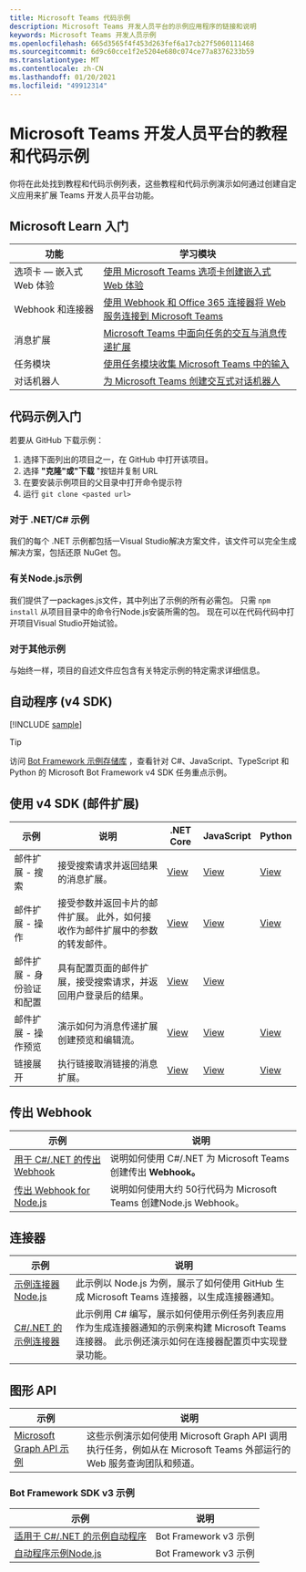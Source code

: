 ```yaml
---
title: Microsoft Teams 代码示例
description: Microsoft Teams 开发人员平台的示例应用程序的链接和说明
keywords: Microsoft Teams 开发人员示例
ms.openlocfilehash: 665d3565f4f453d263fef6a17cb27f5060111468
ms.sourcegitcommit: 6d9c60cce1f2e5204e680c074ce77a8376233b59
ms.translationtype: MT
ms.contentlocale: zh-CN
ms.lasthandoff: 01/20/2021
ms.locfileid: "49912314"
---
```

# <a name="tutorials-and-code-samples-for-the-microsoft-teams-developer-platform"></a>Microsoft Teams 开发人员平台的教程和代码示例

你将在此处找到教程和代码示例列表，这些教程和代码示例演示如何通过创建自定义应用来扩展 Teams 开发人员平台功能。

## <a name="getting-started-with-microsoft-learn"></a>Microsoft Learn 入门

| 功能| 学习模块|
|--------|-------------|
| 选项卡 — 嵌入式 Web 体验  |  [使用 Microsoft Teams 选项卡创建嵌入式 Web 体验](https://docs.microsoft.com/learn/modules/embedded-web-experiences/) |
| Webhook 和连接器  |  [使用 Webhook 和 Office 365 连接器将 Web 服务连接到 Microsoft Teams](https://docs.microsoft.com/learn/modules/msteams-webhooks-connectors/) |
|消息扩展  | [Microsoft Teams 中面向任务的交互与消息传递扩展](https://docs.microsoft.com/learn/modules/msteams-messaging-extensions/)  |
| 任务模块 |  [使用任务模块收集 Microsoft Teams 中的输入](https://docs.microsoft.com/learn/modules/msteams-task-modules/) |
| 对话机器人  | [为 Microsoft Teams 创建交互式对话机器人](https://docs.microsoft.com/learn/modules/msteams-conversation-bots/)  |

## <a name="getting-started-with-code-samples"></a>代码示例入门

若要从 GitHub 下载示例：

1. 选择下面列出的项目之一，在 GitHub 中打开该项目。
2. 选择 **"克隆"或"下载** "按钮并复制 URL
3. 在要安装示例项目的父目录中打开命令提示符
4. 运行 `git clone <pasted url>`

### <a name="for-netc-samples"></a>对于 .NET/C# 示例

我们的每个 .NET 示例都包括一Visual Studio解决方案文件，该文件可以完全生成解决方案，包括还原 NuGet 包。

### <a name="for-nodejs-samples"></a>有关Node.js示例

我们提供了一packages.js文件，其中列出了示例的所有必需包。 只需 `npm install` 从项目目录中的命令行Node.js安装所需的包。 现在可以在代码代码中打开项目Visual Studio开始试验。

### <a name="for-other-samples"></a>对于其他示例

与始终一样，项目的自述文件应包含有关特定示例的特定需求详细信息。

## <a name="bots-using-the-v4-sdk"></a>自动程序 (v4 SDK) 

[!INCLUDE [sample](~/includes/bots/teams-bot-samples.md)]

>[!TIP]
>访问 [Bot Framework 示例存储库](https://github.com/Microsoft/BotBuilder-Samples) ，查看针对 C#、JavaScript、TypeScript 和 Python 的 Microsoft Bot Framework v4 SDK 任务重点示例。

## <a name="messaging-extensions-using-the-v4-sdk"></a>使用 v4 SDK (邮件扩展) 

| 示例 | 说明 | .NET Core | JavaScript | Python|
|--------|------------- |---|---|----|
| 邮件扩展 - 搜索 | 接受搜索请求并返回结果的消息扩展。 | [View](https://github.com/microsoft/BotBuilder-Samples/tree/main/samples/csharp_dotnetcore/50.teams-messaging-extensions-search) | [View](https://github.com/microsoft/BotBuilder-Samples/tree/main/samples/javascript_nodejs/50.teams-messaging-extensions-search) | [View](https://github.com/microsoft/BotBuilder-Samples/tree/main/samples/python/50.teams-messaging-extension-search) |
| 邮件扩展 - 操作 | 接受参数并返回卡片的邮件扩展。 此外，如何接收作为邮件扩展中的参数的转发邮件。 | [View](https://github.com/microsoft/BotBuilder-Samples/tree/main/samples/csharp_dotnetcore/51.teams-messaging-extensions-action) | [View](https://github.com/microsoft/BotBuilder-Samples/tree/main/samples/javascript_nodejs/51.teams-messaging-extensions-action) | [View](https://github.com/microsoft/BotBuilder-Samples/tree/main/samples/python/51.teams-messaging-extensions-action) |
| 邮件扩展 - 身份验证和配置 | 具有配置页面的邮件扩展，接受搜索请求，并返回用户登录后的结果。 | [View](https://github.com/microsoft/BotBuilder-Samples/tree/main/samples/csharp_dotnetcore/52.teams-messaging-extensions-search-auth-config) | [View](https://github.com/microsoft/BotBuilder-Samples/tree/main/samples/javascript_nodejs/52.teams-messaging-extensions-search-auth-config) |
| 邮件扩展 - 操作预览 | 演示如何为消息传递扩展创建预览和编辑流。 | [View](https://github.com/microsoft/BotBuilder-Samples/tree/main/samples/csharp_dotnetcore/53.teams-messaging-extensions-action-preview) | [View](https://github.com/microsoft/BotBuilder-Samples/tree/main/samples/javascript_nodejs/53.teams-messaging-extensions-action-preview) | [View](https://github.com/microsoft/BotBuilder-Samples/tree/main/samples/python/53.teams-messaging-extensions-action-preview) |
| 链接展开 | 执行链接取消链接的消息扩展。 | [View](https://github.com/microsoft/BotBuilder-Samples/tree/main/samples/csharp_dotnetcore/55.teams-link-unfurling) | [View](https://github.com/microsoft/BotBuilder-Samples/tree/main/samples/javascript_nodejs/55.teams-link-unfurling) | [View](https://github.com/microsoft/BotBuilder-Samples/tree/main/samples/python/55.teams-link-unfurling) |


## <a name="outgoing-webhooks"></a>传出 Webhook

| 示例 | 说明
|--------|-------------
| [用于 C#/.NET 的传出 Webhook](https://github.com/OfficeDev/microsoft-teams-sample-outgoing-webhook) | 说明如何使用 C#/.NET 为 Microsoft Teams 创建传出 **Webhook。**
| [传出 Webhook for Node.js](https://github.com/OfficeDev/msteams-samples-outgoing-webhook-nodejs) | 说明如何使用大约 50行代码为 Microsoft Teams 创建Node.js Webhook。

## <a name="connectors"></a>连接器

| 示例 | 说明
|--------|-------------
| [示例连接器Node.js](https://github.com/OfficeDev/microsoft-teams-sample-connector-nodejs) | 此示例以 Node.js 为例，展示了如何使用 GitHub 生成 Microsoft Teams 连接器，以生成连接器通知。
| [C#/.NET 的示例连接器](https://github.com/OfficeDev/microsoft-teams-sample-connector-csharp) | 此示例用 C# 编写，展示如何使用示例任务列表应用作为生成连接器通知的示例来构建 Microsoft Teams 连接器。 此示例还演示如何在连接器配置页中实现登录功能。 

## <a name="graph-api"></a>图形 API

| 示例 | 说明
|--------|-------------
| [Microsoft Graph API 示例](https://github.com/OfficeDev/microsoft-teams-sample-graph) | 这些示例演示如何使用 Microsoft Graph API 调用执行任务，例如从在 Microsoft Teams 外部运行的 Web 服务查询团队和频道。

### <a name="bot-framework-sdk-v3-samples"></a>Bot Framework SDK v3 示例

| 示例 | 说明 |
|--------|------------- |
| [适用于 C#/.NET 的示例自动程序](https://github.com/OfficeDev/BotBuilder-MicrosoftTeams/tree/master/CSharp/Samples/Microsoft.Bot.Connector.Teams.SampleBot) | Bot Framework v3 示例|
| [自动程序示例Node.js](https://github.com/OfficeDev/BotBuilder-MicrosoftTeams/tree/master/Node/samples) | Bot Framework v3 示例 |
